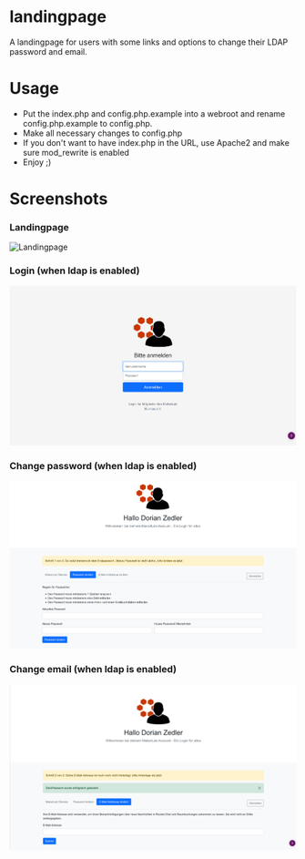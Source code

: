 # landingpage
A landingpage for users with some links and options to change their LDAP password and email.

# Usage
- Put the index.php and config.php.example into a webroot and rename config.php.example to config.php.
- Make all necessary changes to config.php
- If you don't want to have index.php in the URL, use Apache2 and make sure mod_rewrite is enabled
- Enjoy ;)


# Screenshots
### Landingpage
![Landingpage](https://github.com/Itsblue/landingpage/blob/main/screenshots/landinpage.png)
### Login (when ldap is enabled)
![Login](https://github.com/Itsblue/landingpage/blob/main/screenshots/login.png)
### Change password (when ldap is enabled)
![Login](https://github.com/Itsblue/landingpage/blob/main/screenshots/changePassword.png)
### Change email (when ldap is enabled)
![Login](https://github.com/Itsblue/landingpage/blob/main/screenshots/changeEmail.png)